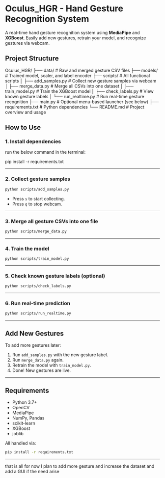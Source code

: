 #  Oculus_HGR - Hand Gesture Recognition System

A real-time hand gesture recognition system using **MediaPipe** and **XGBoost**. 
Easily add new gestures, retrain your model, and recognize gestures via webcam.

## Project Structure
Oculus_HGR/
├── data/                    # Raw and merged gesture CSV files
├── models/                  # Trained model, scaler, and label encoder
├── scripts/                 # All functional scripts
│   ├── add_samples.py       # Collect new gesture samples via webcam
│   ├── merge_data.py        # Merge all CSVs into one dataset
│   ├── train_model.py       # Train the XGBoost model
│   ├── check_labels.py      # View known gesture labels
│   └── run_realtime.py      # Run real-time gesture recognition
├── main.py                  # Optional menu-based launcher (see below)
├── requirements.txt         # Python dependencies
└── README.md                # Project overview and usage

##  How to Use

### 1. Install dependencies

run the below command in the terminal:

pip install -r requirements.txt

---

### 2. Collect gesture samples

```bash
python scripts/add_samples.py
```

- Press `s` to start collecting.
- Press `q` to stop webcam.

---

### 3. Merge all gesture CSVs into one file

```bash
python scripts/merge_data.py
```

---

### 4. Train the model

```bash
python scripts/train_model.py
```

---

### 5. Check known gesture labels (optional)

```bash
python scripts/check_labels.py
```

---

### 6. Run real-time prediction

```bash
python scripts/run_realtime.py
```

---

## Add New Gestures

To add more gestures later:

1. Run `add_samples.py` with the new gesture label.
2. Run `merge_data.py` again.
3. Retrain the model with `train_model.py`.
4. Done! New gestures are live.

---

##  Requirements

- Python 3.7+
- OpenCV
- MediaPipe
- NumPy, Pandas
- scikit-learn
- XGBoost
- joblib

All handled via:

```bash
pip install -r requirements.txt
```

---

that is all for now I plan to add more gesture and increase the dataset
and add a GUI if the need arise
